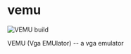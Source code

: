 # vemu

![VEMU build](https://github.com/MCausc78/VEMU/actions/workflows/build.yml/badge.svg)

VEMU (Vga EMUlator) -- a vga emulator

